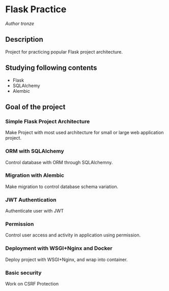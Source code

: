 # Flask Practice
*Author tronze*
## Description
Project for practicing popular Flask project architecture.
## Studying following contents 
* Flask
* SQLAlchemy
* Alembic
## Goal of the project
### Simple Flask Project Architecture
Make Project with most used architecture for small or large web application project.
### ORM with SQLAlchemy
Control database with ORM through SQLAlchemny.
### Migration with Alembic
Make migration to control database schema variation.
### JWT Authentication
Authenticate user with JWT
### Permission
Control user access and activity in application using permission.
### Deployment with WSGI+Nginx and Docker
Deploy project with WSGI+Nginx, and wrap into container.
### Basic security
Work on CSRF Protection